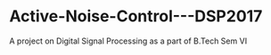 # Active-Noise-Control---DSP2017
A project on Digital Signal Processing as a part of B.Tech Sem VI 
